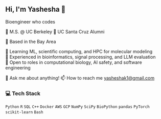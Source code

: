 ## Hi, I'm Yashesha 👋
Bioengineer who codes

🐻 M.S. @ UC Berkeley 
🐌 UC Santa Cruz Alumni  

🌉 Based in the Bay Area

🌱 Learning ML, scientific computing, and HPC for molecular modeling  
🧪 Experienced in bioinformatics, signal processing, and LLM evaluation  
💼 Open to roles in computational biology, AI safety, and software engineering

💬 Ask me about anything!
📫 How to reach me yasheshak1@gmail.com

### 💻 Tech Stack  
`Python` `R` `SQL` `C++` `Docker` `AWS` `GCP` `NumPy` `SciPy` `BioPython`   `pandas` `PyTorch` `scikit-learn` `Bash`

